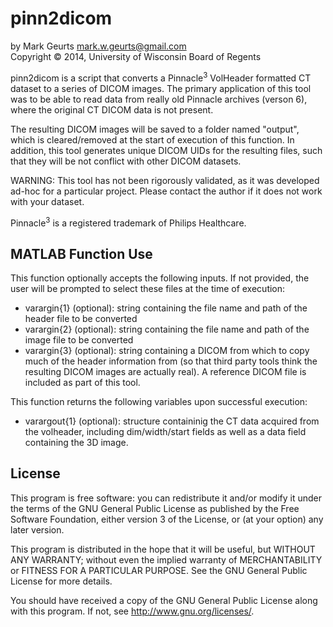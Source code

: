 pinn2dicom
===========

by Mark Geurts <mark.w.geurts@gmail.com>
<br>Copyright &copy; 2014, University of Wisconsin Board of Regents

pinn2dicom is a script that converts a Pinnacle<sup>3</sup> VolHeader formatted CT dataset to a series of DICOM images.  The primary application of this tool was to be able to read data from really old Pinnacle archives (verson 6), where the original CT DICOM data is not present.

The resulting DICOM images will be saved to a folder named "output", which is cleared/removed at the start of execution of this function.  In addition, this tool generates unique DICOM UIDs for the resulting files, such that they will be not conflict with other DICOM datasets.

WARNING: This tool has not been rigorously validated, as it was developed ad-hoc for a particular project.  Please contact the author if it does not work with your dataset.

Pinnacle<sup>3</sup> is a registered trademark of Philips Healthcare.

## MATLAB Function Use

This function optionally accepts the following inputs.  If not provided, the user will be prompted to select these files at the time of execution:

* varargin{1} (optional): string containing the file name and path of the header file to be converted
* varargin{2} (optional): string containing the file name and path of the image file to be converted
* varargin{3} (optional): string containing a DICOM from which to copy much of the header information from (so that third party tools think the resulting DICOM images are actually real).  A reference DICOM file is included as part of this tool.

This function returns the following variables upon successful execution:

* varargout{1} (optional): structure containinig the CT data acquired from the volheader, including dim/width/start fields as well as a data field containing the 3D image.

## License

This program is free software: you can redistribute it and/or modify it under the terms of the GNU General Public License as published by the Free Software Foundation, either version 3 of the License, or (at your option) any later version.

This program is distributed in the hope that it will be useful, but WITHOUT ANY WARRANTY; without even the implied warranty of MERCHANTABILITY or FITNESS FOR A PARTICULAR PURPOSE. See the GNU General Public License for more details.

You should have received a copy of the GNU General Public License along with this program. If not, see http://www.gnu.org/licenses/.
